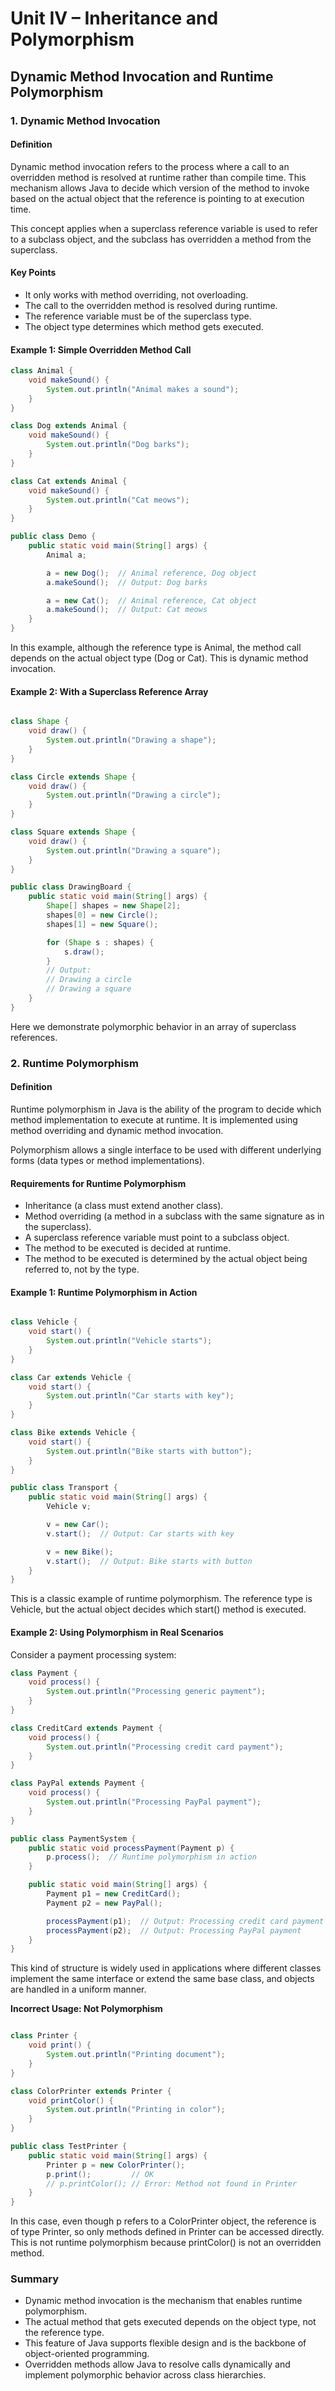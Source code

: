 # Unit IV – Inheritance and Polymorphism

## Dynamic Method Invocation and Runtime Polymorphism

### 1. Dynamic Method Invocation

#### Definition
Dynamic method invocation refers to the process where a call to an overridden method is resolved at runtime rather than compile time. This mechanism allows Java to decide which version of the method to invoke based on the actual object that the reference is pointing to at execution time.

This concept applies when a superclass reference variable is used to refer to a subclass object, and the subclass has overridden a method from the superclass.

#### Key Points
* It only works with method overriding, not overloading.
* The call to the overridden method is resolved during runtime.
* The reference variable must be of the superclass type.
* The object type determines which method gets executed.

#### Example 1: Simple Overridden Method Call
```java
class Animal {
    void makeSound() {
        System.out.println("Animal makes a sound");
    }
}

class Dog extends Animal {
    void makeSound() {
        System.out.println("Dog barks");
    }
}

class Cat extends Animal {
    void makeSound() {
        System.out.println("Cat meows");
    }
}

public class Demo {
    public static void main(String[] args) {
        Animal a;

        a = new Dog();  // Animal reference, Dog object
        a.makeSound();  // Output: Dog barks

        a = new Cat();  // Animal reference, Cat object
        a.makeSound();  // Output: Cat meows
    }
}
```

In this example, although the reference type is Animal, the method call depends on the actual object type (Dog or Cat). This is dynamic method invocation.

#### Example 2: With a Superclass Reference Array
```Java

class Shape {
    void draw() {
        System.out.println("Drawing a shape");
    }
}

class Circle extends Shape {
    void draw() {
        System.out.println("Drawing a circle");
    }
}

class Square extends Shape {
    void draw() {
        System.out.println("Drawing a square");
    }
}

public class DrawingBoard {
    public static void main(String[] args) {
        Shape[] shapes = new Shape[2];
        shapes[0] = new Circle();
        shapes[1] = new Square();

        for (Shape s : shapes) {
            s.draw();
        }
        // Output:
        // Drawing a circle
        // Drawing a square
    }
}
```
Here we demonstrate polymorphic behavior in an array of superclass references.

### 2. Runtime Polymorphism
#### Definition
Runtime polymorphism in Java is the ability of the program to decide which method implementation to execute at runtime. It is implemented using method overriding and dynamic method invocation.

Polymorphism allows a single interface to be used with different underlying forms (data types or method implementations).

#### Requirements for Runtime Polymorphism
* Inheritance (a class must extend another class).
* Method overriding (a method in a subclass with the same signature as in the superclass).
* A superclass reference variable must point to a subclass object.
* The method to be executed is decided at runtime.
* The method to be executed is determined by the actual object being referred to, not by the type.

#### Example 1: Runtime Polymorphism in Action

```java

class Vehicle {
    void start() {
        System.out.println("Vehicle starts");
    }
}

class Car extends Vehicle {
    void start() {
        System.out.println("Car starts with key");
    }
}

class Bike extends Vehicle {
    void start() {
        System.out.println("Bike starts with button");
    }
}

public class Transport {
    public static void main(String[] args) {
        Vehicle v;

        v = new Car();
        v.start();  // Output: Car starts with key

        v = new Bike();
        v.start();  // Output: Bike starts with button
    }
}
```

This is a classic example of runtime polymorphism. The reference type is Vehicle, but the actual object decides which start() method is executed.

#### Example 2: Using Polymorphism in Real Scenarios
Consider a payment processing system:

```Java
class Payment {
    void process() {
        System.out.println("Processing generic payment");
    }
}

class CreditCard extends Payment {
    void process() {
        System.out.println("Processing credit card payment");
    }
}

class PayPal extends Payment {
    void process() {
        System.out.println("Processing PayPal payment");
    }
}

public class PaymentSystem {
    public static void processPayment(Payment p) {
        p.process();  // Runtime polymorphism in action
    }

    public static void main(String[] args) {
        Payment p1 = new CreditCard();
        Payment p2 = new PayPal();

        processPayment(p1);  // Output: Processing credit card payment
        processPayment(p2);  // Output: Processing PayPal payment
    }
}
```

This kind of structure is widely used in applications where different classes implement the same interface or extend the same base class, and objects are handled in a uniform manner.

**Incorrect Usage: Not Polymorphism**

```Java

class Printer {
    void print() {
        System.out.println("Printing document");
    }
}

class ColorPrinter extends Printer {
    void printColor() {
        System.out.println("Printing in color");
    }
}

public class TestPrinter {
    public static void main(String[] args) {
        Printer p = new ColorPrinter();
        p.print();         // OK
        // p.printColor(); // Error: Method not found in Printer
    }
}
```
In this case, even though p refers to a ColorPrinter object, the reference is of type Printer, so only methods defined in Printer can be accessed directly. This is not runtime polymorphism because printColor() is not an overridden method.

### Summary
* Dynamic method invocation is the mechanism that enables runtime polymorphism.
* The actual method that gets executed depends on the object type, not the reference type.
* This feature of Java supports flexible design and is the backbone of object-oriented programming.
* Overridden methods allow Java to resolve calls dynamically and implement polymorphic behavior across class hierarchies.